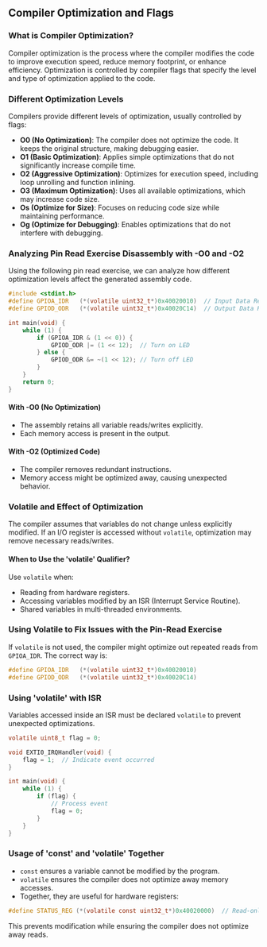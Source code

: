 ## Compiler Optimization and Flags

### What is Compiler Optimization?
Compiler optimization is the process where the compiler modifies the code to improve execution speed, reduce memory footprint, or enhance efficiency. Optimization is controlled by compiler flags that specify the level and type of optimization applied to the code.

### Different Optimization Levels
Compilers provide different levels of optimization, usually controlled by flags:

- **O0 (No Optimization)**: The compiler does not optimize the code. It keeps the original structure, making debugging easier.
- **O1 (Basic Optimization)**: Applies simple optimizations that do not significantly increase compile time.
- **O2 (Aggressive Optimization)**: Optimizes for execution speed, including loop unrolling and function inlining.
- **O3 (Maximum Optimization)**: Uses all available optimizations, which may increase code size.
- **Os (Optimize for Size)**: Focuses on reducing code size while maintaining performance.
- **Og (Optimize for Debugging)**: Enables optimizations that do not interfere with debugging.

### Analyzing Pin Read Exercise Disassembly with -O0 and -O2
Using the following pin read exercise, we can analyze how different optimization levels affect the generated assembly code.

```c
#include <stdint.h>
#define GPIOA_IDR   (*(volatile uint32_t*)0x40020010)  // Input Data Register
#define GPIOD_ODR   (*(volatile uint32_t*)0x40020C14)  // Output Data Register

int main(void) {
    while (1) {
        if (GPIOA_IDR & (1 << 0)) {
            GPIOD_ODR |= (1 << 12);  // Turn on LED
        } else {
            GPIOD_ODR &= ~(1 << 12); // Turn off LED
        }
    }
    return 0;
}
```

#### **With -O0 (No Optimization)**
- The assembly retains all variable reads/writes explicitly.
- Each memory access is present in the output.

#### **With -O2 (Optimized Code)**
- The compiler removes redundant instructions.
- Memory access might be optimized away, causing unexpected behavior.

### **Volatile and Effect of Optimization**
The compiler assumes that variables do not change unless explicitly modified. If an I/O register is accessed without `volatile`, optimization may remove necessary reads/writes.

#### **When to Use the 'volatile' Qualifier?**
Use `volatile` when:
- Reading from hardware registers.
- Accessing variables modified by an ISR (Interrupt Service Routine).
- Shared variables in multi-threaded environments.

### **Using Volatile to Fix Issues with the Pin-Read Exercise**
If `volatile` is not used, the compiler might optimize out repeated reads from `GPIOA_IDR`. The correct way is:

```c
#define GPIOA_IDR   (*(volatile uint32_t*)0x40020010)
#define GPIOD_ODR   (*(volatile uint32_t*)0x40020C14)
```

### **Using 'volatile' with ISR**
Variables accessed inside an ISR must be declared `volatile` to prevent unexpected optimizations.

```c
volatile uint8_t flag = 0;

void EXTI0_IRQHandler(void) {
    flag = 1;  // Indicate event occurred
}

int main(void) {
    while (1) {
        if (flag) {
            // Process event
            flag = 0;
        }
    }
}
```

### **Usage of 'const' and 'volatile' Together**
- `const` ensures a variable cannot be modified by the program.
- `volatile` ensures the compiler does not optimize away memory accesses.
- Together, they are useful for hardware registers:

```c
#define STATUS_REG (*(volatile const uint32_t*)0x40020000)  // Read-only hardware register
```

This prevents modification while ensuring the compiler does not optimize away reads.